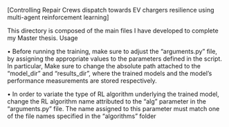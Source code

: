 [Controlling Repair Crews dispatch towards EV chargers resilience using multi-agent reinforcement learning]

This directory is composed of the main files I have developed to complete my Master thesis. 
Usage

•	Before running the training, make sure to adjust the “arguments.py” file, by assigning the appropriate values to the parameters defined in the script. In particular, Make sure to change the absolute path attached to the “model_dir” and “results_dir”, where the trained models and the model’s performance measurements are stored respectively. 

•	In order to variate the type of RL algorithm underlying the trained model, change the RL algorithm name attributed to the “alg” parameter in the “arguments.py” file. The name assigned to this parameter must match one of the file names specified in the “algorithms” folder

